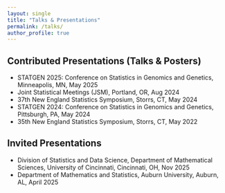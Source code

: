 ```yaml
---
layout: single
title: "Talks & Presentations"
permalink: /talks/
author_profile: true
---
```


## Contributed Presentations (Talks & Posters)
- STATGEN 2025: Conference on Statistics in Genomics and Genetics, Minneapolis, MN, May 2025
- Joint Statistical Meetings (JSM), Portland, OR, Aug 2024
- 37th New England Statistics Symposium, Storrs, CT, May 2024 
- STATGEN 2024: Conference on Statistics in Genomics and Genetics, Pittsburgh, PA, May 2024
- 35th New England Statistics Symposium, Storrs, CT, May 2022 

## Invited Presentations
- Division of Statistics and Data Science, Department of Mathematical Sciences, University of Cincinnati, Cincinnati, OH, Nov 2025
- Department of Mathematics and Statistics, Auburn University, Auburn, AL, April 2025
